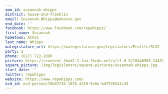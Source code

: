 ```yaml
---
aom_id: susannah-whipps
district: house-2nd-franklin
email: Susannah.Whipps@mahouse.gov
end_date: ''
facebook: https://www.facebook.com/repwhipps/
first_name: Susannah
hometown: Athol
last_name: Whipps
malegislature_url: https://malegislature.gov/Legislators/Profile/SLG1
party: I
phone: (617) 722-2090
picture: https://scontent.fbed1-1.fna.fbcdn.net/v/t1.0-9/18446989_1447673728630889_1103672997205063731_n.jpg?_nc_cat=105&_nc_ht=scontent.fbed1-1.fna&oh=6b4481706c0312f6546d24e0ff937caf&oe=5CD29F91
square_picture: /img/legislators/square-pictures/susannah-whipps.jpg
start_date: ''
twitter: repwhipps
website: https://www.repwhipps.com/
ocd_id: ocd-person/76b07f35-1876-4259-9c0a-bdf595541c39
---
```

